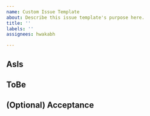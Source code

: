 ```yaml
---
name: Custom Issue Template
about: Describe this issue template's purpose here.
title: ''
labels: ''
assignees: hwakabh

---
```


## AsIs


## ToBe


## (Optional) Acceptance

